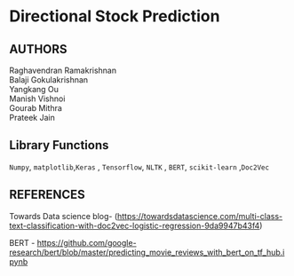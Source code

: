 # Directional Stock Prediction
## AUTHORS
Raghavendran Ramakrishnan\
Balaji Gokulakrishnan \
Yangkang Ou\
Manish Vishnoi\
Gourab Mithra\
Prateek Jain
## Library Functions
 `Numpy`, `matplotlib`,`Keras` , `Tensorflow`, `NLTK` , `BERT`, `scikit-learn` ,`Doc2Vec`
   

 
## REFERENCES
Towards Data science blog-
(https://towardsdatascience.com/multi-class-text-classification-with-doc2vec-logistic-regression-9da9947b43f4)

BERT -
https://github.com/google-research/bert/blob/master/predicting_movie_reviews_with_bert_on_tf_hub.ipynb
